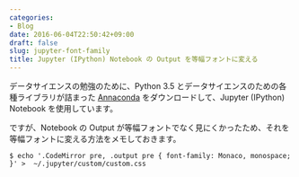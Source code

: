 ```yaml
---
categories:
- Blog
date: 2016-06-04T22:50:42+09:00
draft: false
slug: jupyter-font-family
title: Jupyter (IPython) Notebook の Output を等幅フォントに変える
---
```


データサイエンスの勉強のために、Python 3.5 とデータサイエンスのための各種ライブラリが詰まった [Annaconda](https://www.continuum.io/) をダウンロードして、Jupyter (IPython) Notebook を使用しています。

ですが、Notebook の Output が等幅フォントでなく見にくかったため、それを等幅フォントに変える方法をメモしておきます。

```
$ echo '.CodeMirror pre, .output pre { font-family: Monaco, monospace; }' >  ~/.jupyter/custom/custom.css
```
